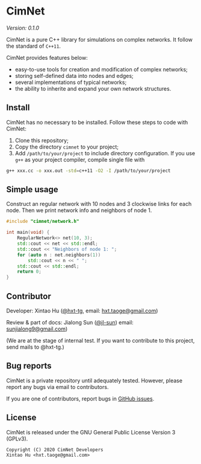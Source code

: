 # CimNet

_Version: 0.1.0_

CimNet is a pure C++ library for simulations on complex networks.
It follow the standard of `C++11`.

CimNet provides features below:

- easy-to-use tools for creation and modification of complex networks;
- storing self-defined data into nodes and edges;
- several implementations of typical networks;
- the ability to inherite and expand your own network structures.

## Install

CimNet has no necessary to be installed.
Follow these steps to code with CimNet:

1. Clone this repository;
2. Copy the directory `cimnet` to your project;
3. Add `/path/to/your/project` to include directory configuration.
If you use `g++` as your project compiler, compile single file with
```sh
g++ xxx.cc -o xxx.out -std=c++11 -O2 -I /path/to/your/project
```

## Simple usage

Construct an regular network with 10 nodes and 3 clockwise links for each node.
Then we print network info and neighbors of node 1.

```cpp
#include "cimnet/network.h"

int main(void) {
    RegularNetwork<> net(10, 3);
    std::cout << net << std::endl;
    std::cout << "Neighbors of node 1: ";
    for (auto n : net.neighbors(1))
        std::cout << n << " ";
    std::cout << std::endl;
    return 0;
}
```

## Contributor

Developer: Xintao Hu ([@hxt-tg](https://github.com/hxt-tg),
email: [hxt.taoge@gmail.com](mailto:hxt.taoge@gmail.com))

Review & part of docs: Jialong Sun ([@jl-sun](https://github.com/jl-sun))
email: [sunjialong9@gmail.com](mailto:sunjialong9@gmail.com))

(We are at the stage of internal test. If you want to contribute to this
project, send mails to @hxt-tg.)

## Bug reports

CimNet is a private repository until adequately tested.
However, please report any bugs via email to contributors.

If you are one of contributors, report bugs in
[GitHub issues](https://github.com/hxt-tg/cimnet/issues).

## License

CimNet is released under the GNU General Public License Version 3 (GPLv3).

```
Copyright (C) 2020 CimNet Developers
Xintao Hu <hxt.taoge@gmail.com>
```
